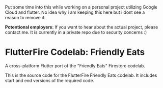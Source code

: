 
Put some time into this while working on a personal project utilizing Google Cloud and flutter. No idea why i am keeping this here but i dont see a reason to remove it.

**Potentional employers:** If you want to hear about the actual project, please contact me. It is currently in a private repo due to security concerns :)

# FlutterFire Codelab: Friendly Eats
A cross-platform Flutter port of the "Friendly Eats" Firestore codelab.

This is the source code for the FlutterFire Friendly Eats codelab. It includes 
start and end versions of the required code.
